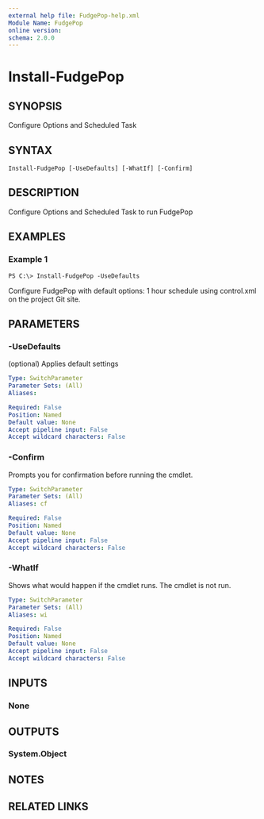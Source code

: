 ```yaml
---
external help file: FudgePop-help.xml
Module Name: FudgePop
online version: 
schema: 2.0.0
---
```


# Install-FudgePop

## SYNOPSIS
Configure Options and Scheduled Task

## SYNTAX

```
Install-FudgePop [-UseDefaults] [-WhatIf] [-Confirm]
```

## DESCRIPTION
Configure Options and Scheduled Task to run FudgePop

## EXAMPLES

### Example 1
```
PS C:\> Install-FudgePop -UseDefaults
```

Configure FudgePop with default options: 1 hour schedule using control.xml on the project Git site.

## PARAMETERS

### -UseDefaults
(optional) Applies default settings

```yaml
Type: SwitchParameter
Parameter Sets: (All)
Aliases: 

Required: False
Position: Named
Default value: None
Accept pipeline input: False
Accept wildcard characters: False
```

### -Confirm
Prompts you for confirmation before running the cmdlet.

```yaml
Type: SwitchParameter
Parameter Sets: (All)
Aliases: cf

Required: False
Position: Named
Default value: None
Accept pipeline input: False
Accept wildcard characters: False
```

### -WhatIf
Shows what would happen if the cmdlet runs.
The cmdlet is not run.

```yaml
Type: SwitchParameter
Parameter Sets: (All)
Aliases: wi

Required: False
Position: Named
Default value: None
Accept pipeline input: False
Accept wildcard characters: False
```

## INPUTS

### None


## OUTPUTS

### System.Object

## NOTES

## RELATED LINKS

